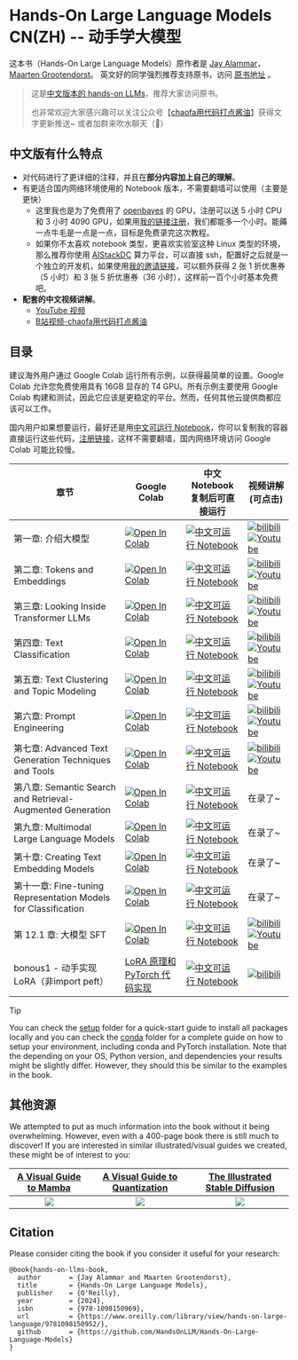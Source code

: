 ﻿# Hands-On Large Language Models CN(ZH)  -- 动手学大模型

这本书（Hands-On Large Language Models）原作者是 [Jay Alammar](https://www.linkedin.com/in/jalammar/)，[Maarten Grootendorst](https://www.linkedin.com/in/mgrootendorst/)。 英文好的同学强烈推荐支持原书，访问 [原书地址](https://github.com/HandsOnLLM/Hands-On-Large-Language-Models) 。


> 这是[中文版本的 hands-on LLMs](https://github.com/bbruceyuan/Hands-On-Large-Language-Models-CN)，推荐大家访问原书。
> 
> 也非常欢迎大家感兴趣可以关注公众号【[chaofa用代码打点酱油](https://mp.weixin.qq.com/s/WxLbKvW4_9g0ajQ0wGRruQ)】获得文字更新推送~ 或者加群来吹水聊天（🤣）


## 中文版有什么特点
- 对代码进行了更详细的注释，并且在**部分内容加上自己的理解**。
- 有更适合国内网络环境使用的 Notebook 版本，不需要翻墙可以使用（主要是更快）
  - 这里我也是为了免费用了 [openbayes](https://openbayes.com/console/signup?r=bbruceyuan_1o6b) 的 GPU，注册可以送 5 小时 CPU 和 3 小时 4090 GPU，如果用[我的链接注册](https://openbayes.com/console/signup?r=bbruceyuan_1o6b)，我们都能多一个小时。能薅一点牛毛是一点是一点，目标是免费录完这次教程。
  - 如果你不太喜欢 notebook 类型，更喜欢实验室这种 Linux 类型的环境，那么推荐你使用  [AIStackDC](https://aistackdc.com/phone-register?invite_code=D872A9) 算力平台，可以直接 ssh，配置好之后就是一个独立的开发机，如果使用[我的邀请链接](https://aistackdc.com/phone-register?invite_code=D872A9)，可以额外获得 2 张 1 折优惠券（5 小时）和 3 张 5 折优惠券（36 小时），这样前一百个小时基本免费吧。
- **配套的中文视频讲解**。
  - [YouTube 视频](https://www.youtube.com/watch?v=BvdAH38BCe8) 
  - [B站视频-chaofa用代码打点酱油](https://www.bilibili.com/video/BV16Am3Y4ES3/)


## 目录

建议海外用户通过 Google Colab 运行所有示例，以获得最简单的设置。Google Colab 允许您免费使用具有 16GB 显存的 T4 GPU。所有示例主要使用 Google Colab 构建和测试，因此它应该是更稳定的平台。然而，任何其他云提供商都应该可以工作。 

国内用户如果想要运行，最好还是用[中文可运行 Notebook](https://openbayes.com/console/bbruceyuan/containers/RhWOr6vTLN4)，你可以复制我的容器直接运行这些代码，[注册链接](https://openbayes.com/console/signup?r=bbruceyuan_1o6b)，这样不需要翻墙，国内网络环境访问 Google Colab 可能比较慢。


| 章节 | Google Colab | 中文 Notebook<br/>复制后可直接运行| 视频讲解 <br/> (可点击)|
|---|---|------|------|
| 第一章: 介绍大模型  | [![Open In Colab](https://colab.research.google.com/assets/colab-badge.svg)](https://colab.research.google.com/github/HandsOnLLM/Hands-On-Large-Language-Models/blob/main/chapter01/Chapter%201%20-%20Introduction%20to%20Language%20Models.ipynb)   | [![中文可运行 Notebook](https://img.shields.io/badge/notebook-openbayes%E5%B9%B3%E5%8F%B0-pink)](https://openbayes.com/console/bbruceyuan/containers/pfiQnfIjPo6) | [![bilibili](https://img.shields.io/badge/dynamic/json?label=views&style=social&logo=bilibili&query=data.stat.view&url=https%3A%2F%2Fapi.bilibili.com%2Fx%2Fweb-interface%2Fview%3Fbvid%3DBV16Am3Y4ES3)](https://www.bilibili.com/video/BV16Am3Y4ES3/)<br />[![Youtube](https://img.shields.io/youtube/views/BvdAH38BCe8?style=social)](https://www.youtube.com/watch?v=BvdAH38BCe8) |
| 第二章: Tokens and Embeddings  | [![Open In Colab](https://colab.research.google.com/assets/colab-badge.svg)](https://colab.research.google.com/github/HandsOnLLM/Hands-On-Large-Language-Models/blob/main/chapter02/Chapter%202%20-%20Tokens%20and%20Token%20Embeddings.ipynb)  | [![中文可运行 Notebook](https://img.shields.io/badge/notebook-openbayes%E5%B9%B3%E5%8F%B0-pink)](https://openbayes.com/console/bbruceyuan/containers/LkZZVWNf0F4) | [![bilibili](https://img.shields.io/badge/dynamic/json?label=views&style=social&logo=bilibili&query=data.stat.view&url=https%3A%2F%2Fapi.bilibili.com%2Fx%2Fweb-interface%2Fview%3Fbvid%3DBV1yRB8YwEBt)](https://www.bilibili.com/video/BV1yRB8YwEBt/)<br /> [![Youtube](https://img.shields.io/youtube/views/cC9W0Yv2p_k?style=social)](https://www.youtube.com/watch?v=cC9W0Yv2p_k)|
| 第三章: Looking Inside Transformer LLMs  | [![Open In Colab](https://colab.research.google.com/assets/colab-badge.svg)](https://colab.research.google.com/github/HandsOnLLM/Hands-On-Large-Language-Models/blob/main/chapter03/Chapter%203%20-%20Looking%20Inside%20LLMs.ipynb)  | [![中文可运行 Notebook](https://img.shields.io/badge/notebook-openbayes%E5%B9%B3%E5%8F%B0-pink)](https://openbayes.com/console/bbruceyuan/containers/N8TSxf4B7ux) | [![bilibili](https://img.shields.io/badge/dynamic/json?label=views&style=social&logo=bilibili&query=data.stat.view&url=https%3A%2F%2Fapi.bilibili.com%2Fx%2Fweb-interface%2Fview%3Fbvid%3DBV1ZDqfYYEyB)](https://www.bilibili.com/video/BV1ZDqfYYEyB/)<br /> [![Youtube](https://img.shields.io/youtube/views/YbE-kQOaHoM?style=social)](https://www.youtube.com/watch?v=YbE-kQOaHoM) |  
| 第四章: Text Classification  | [![Open In Colab](https://colab.research.google.com/assets/colab-badge.svg)](https://colab.research.google.com/github/HandsOnLLM/Hands-On-Large-Language-Models/blob/main/chapter04/Chapter%204%20-%20Text%20Classification.ipynb)  | [![中文可运行 Notebook](https://img.shields.io/badge/notebook-openbayes%E5%B9%B3%E5%8F%B0-pink)](https://openbayes.com/console/bbruceyuan/containers/jeIPTPLojfo) | [![bilibili](https://img.shields.io/badge/dynamic/json?label=views&style=social&logo=bilibili&query=data.stat.view&url=https%3A%2F%2Fapi.bilibili.com%2Fx%2Fweb-interface%2Fview%3Fbvid%3DBV1Zx6hYoEDe)](https://www.bilibili.com/video/BV1Zx6hYoEDe/)<br /> [![Youtube](https://img.shields.io/youtube/views/ClsD01EqnLY)](https://www.youtube.com/watch?v=ClsD01EqnLY)|
| 第五章: Text Clustering and Topic Modeling  | [![Open In Colab](https://colab.research.google.com/assets/colab-badge.svg)](https://colab.research.google.com/github/HandsOnLLM/Hands-On-Large-Language-Models/blob/main/chapter05/Chapter%205%20-%20Text%20Clustering%20and%20Topic%20Modeling.ipynb)  | [![中文可运行 Notebook](https://img.shields.io/badge/notebook-openbayes%E5%B9%B3%E5%8F%B0-pink)](https://openbayes.com/console/bbruceyuan/containers/Qnc6Zlkkc5A) | [![bilibili](https://img.shields.io/badge/dynamic/json?label=views&style=social&logo=bilibili&query=data.stat.view&url=https%3A%2F%2Fapi.bilibili.com%2Fx%2Fweb-interface%2Fview%3Fbvid%3DBV1nLcVePEJV)](https://www.bilibili.com/video/BV1nLcVePEJV/)<br /> [![Youtube](https://img.shields.io/youtube/views/MFKkwIwGRcA)](https://www.youtube.com/watch?v=MFKkwIwGRcA)|
| 第六章: Prompt Engineering  | [![Open In Colab](https://colab.research.google.com/assets/colab-badge.svg)](https://colab.research.google.com/github/HandsOnLLM/Hands-On-Large-Language-Models/blob/main/chapter06/Chapter%206%20-%20Prompt%20Engineering.ipynb)  | [![中文可运行 Notebook](https://img.shields.io/badge/notebook-openbayes%E5%B9%B3%E5%8F%B0-pink)](https://openbayes.com/console/signup?r=bbruceyuan_1o6b) | [![bilibili](https://img.shields.io/badge/dynamic/json?label=views&style=social&logo=bilibili&query=data.stat.view&url=https%3A%2F%2Fapi.bilibili.com%2Fx%2Fweb-interface%2Fview%3Fbvid%3DBV1btTRzMEwe)](https://www.bilibili.com/video/BV1btTRzMEwe/)<br />  [![Youtube](https://img.shields.io/youtube/views/5FzJCQEKW-o)](https://www.youtube.com/watch?v=5FzJCQEKW-o)|
| 第七章: Advanced Text Generation Techniques and Tools  | [![Open In Colab](https://colab.research.google.com/assets/colab-badge.svg)](https://colab.research.google.com/github/HandsOnLLM/Hands-On-Large-Language-Models/blob/main/chapter07/Chapter%207%20-%20Advanced%20Text%20Generation%20Techniques%20and%20Tools.ipynb)  | [![中文可运行 Notebook](https://img.shields.io/badge/notebook-openbayes%E5%B9%B3%E5%8F%B0-pink)](https://openbayes.com/console/signup?r=bbruceyuan_1o6b) | [![bilibili](https://img.shields.io/badge/dynamic/json?label=views&style=social&logo=bilibili&query=data.stat.view&url=https%3A%2F%2Fapi.bilibili.com%2Fx%2Fweb-interface%2Fview%3Fbvid%3DBV1DKM8zuEWc)](https://www.bilibili.com/video/BV1DKM8zuEWc/)<br />  [![Youtube](https://img.shields.io/youtube/views/dSJ6-yOala8)](https://www.youtube.com/watch?v=dSJ6-yOala8) |  
| 第八章: Semantic Search and Retrieval-Augmented Generation  | [![Open In Colab](https://colab.research.google.com/assets/colab-badge.svg)](https://colab.research.google.com/github/HandsOnLLM/Hands-On-Large-Language-Models/blob/main/chapter08/Chapter%208%20-%20Semantic%20Search.ipynb)  | [![中文可运行 Notebook](https://img.shields.io/badge/notebook-openbayes%E5%B9%B3%E5%8F%B0-pink)](https://openbayes.com/console/signup?r=bbruceyuan_1o6b) | 在录了~ |
| 第九章: Multimodal Large Language Models  | [![Open In Colab](https://colab.research.google.com/assets/colab-badge.svg)](https://colab.research.google.com/github/HandsOnLLM/Hands-On-Large-Language-Models/blob/main/chapter09/Chapter%209%20-%20Multimodal%20Large%20Language%20Models.ipynb)  | [![中文可运行 Notebook](https://img.shields.io/badge/notebook-openbayes%E5%B9%B3%E5%8F%B0-pink)](https://openbayes.com/console/signup?r=bbruceyuan_1o6b) | 在录了~ |
| 第十章: Creating Text Embedding Models  | [![Open In Colab](https://colab.research.google.com/assets/colab-badge.svg)](https://colab.research.google.com/github/HandsOnLLM/Hands-On-Large-Language-Models/blob/main/chapter10/Chapter%2010%20-%20Creating%20Text%20Embedding%20Models.ipynb)  | [![中文可运行 Notebook](https://img.shields.io/badge/notebook-openbayes%E5%B9%B3%E5%8F%B0-pink)](https://openbayes.com/console/signup?r=bbruceyuan_1o6b) | 在录了~ |
| 第十一章: Fine-tuning Representation Models for Classification  | [![Open In Colab](https://colab.research.google.com/assets/colab-badge.svg)](https://colab.research.google.com/github/HandsOnLLM/Hands-On-Large-Language-Models/blob/main/chapter11/Chapter%2011%20-%20Fine-Tuning%20BERT.ipynb)  |[![中文可运行 Notebook](https://img.shields.io/badge/notebook-openbayes%E5%B9%B3%E5%8F%B0-pink)](https://openbayes.com/console/signup?r=bbruceyuan_1o6b) | 在录了~ |
| 第 12.1 章: 大模型 SFT  | [![Open In Colab](https://colab.research.google.com/assets/colab-badge.svg)](https://colab.research.google.com/github/HandsOnLLM/Hands-On-Large-Language-Models/blob/main/chapter12/Chapter%2012%20-%20Fine-tuning%20Generation%20Models.ipynb)  | [![中文可运行 Notebook](https://img.shields.io/badge/notebook-openbayes%E5%B9%B3%E5%8F%B0-pink)](https://openbayes.com/console/bbruceyuan/containers/OPg9Oo99ET6) | [![bilibili](https://img.shields.io/badge/dynamic/json?label=views&style=social&logo=bilibili&query=data.stat.view&url=https%3A%2F%2Fapi.bilibili.com%2Fx%2Fweb-interface%2Fview%3Fbvid%3DBV1NM1tY3Eu5)](https://www.bilibili.com/video/BV1NM1tY3Eu5/)<br />[![Youtube](https://img.shields.io/youtube/views/ZN_tfSTTBho?style=social)](https://www.youtube.com/watch?v=ZN_tfSTTBho) |
| bonous1 - 动手实现 LoRA（非import peft） | [LoRA 原理和 PyTorch 代码实现](https://yuanchaofa.com/hands-on-code/hands-on-lora.html) | [![中文可运行 Notebook](https://img.shields.io/badge/notebook-openbayes%E5%B9%B3%E5%8F%B0-pink)](https://openbayes.com/console/bbruceyuan/containers/dqZ35wOdmzh) | [![bilibili](https://img.shields.io/badge/dynamic/json?label=views&style=social&logo=bilibili&query=data.stat.view&url=https%3A%2F%2Fapi.bilibili.com%2Fx%2Fweb-interface%2Fview%3Fbvid%3DBV1fHmkYyE2w)](https://www.bilibili.com/video/BV1fHmkYyE2w/)<br /> | 


> [!TIP]
> You can check the [setup](.setup/) folder for a quick-start guide to install all packages locally and you can check the [conda](.setup/conda/) folder for a complete guide on how to setup your environment, including conda and PyTorch installation.
> Note that the depending on your OS, Python version, and dependencies your results might be slightly differ. However, they
> should this be similar to the examples in the book. 

## 其他资源

We attempted to put as much information into the book without it being overwhelming. However, even with a 400-page book there is still much to discover! If you are interested in similar illustrated/visual guides we created, these might be of interest to you:

| [A Visual Guide to Mamba](https://newsletter.maartengrootendorst.com/p/a-visual-guide-to-mamba-and-state)             |  [A Visual Guide to Quantization](https://newsletter.maartengrootendorst.com/p/a-visual-guide-to-quantization) | [The Illustrated Stable Diffusion](https://jalammar.github.io/illustrated-stable-diffusion/) |
:-------------------------:|:-------------------------:|:-------------------------:
![](images/mamba.png)  |  ![](images/quant.png) |  ![](images/diffusion.png)


## Citation

Please consider citing the book if you consider it useful for your research:

```
@book{hands-on-llms-book,
  author       = {Jay Alammar and Maarten Grootendorst},
  title        = {Hands-On Large Language Models},
  publisher    = {O'Reilly},
  year         = {2024},
  isbn         = {978-1098150969},
  url          = {https://www.oreilly.com/library/view/hands-on-large-language/9781098150952/},
  github       = {https://github.com/HandsOnLLM/Hands-On-Large-Language-Models}
}
```
